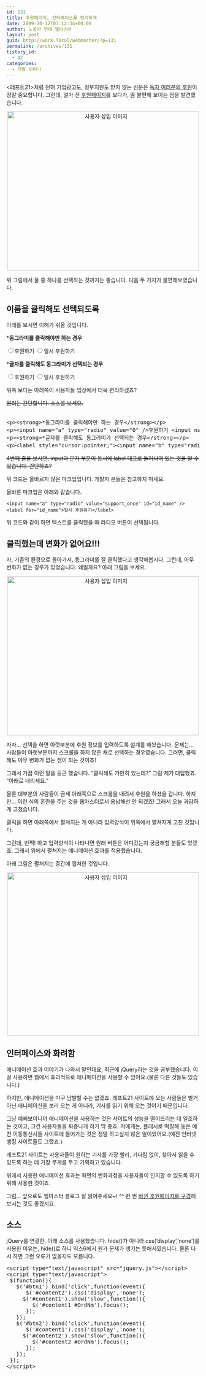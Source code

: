 ```yaml
---
id: 131
title: 후원페이지, 인터페이스를 편리하게
date: 2009-10-12T07:12:34+00:00
author: 노동자 연대 웹마스터
layout: post
guid: http://work.local/webmaster/?p=131
permalink: /archives/131
tistory_id:
  - 42
categories:
  - 개발 이야기
---
```

<레프트21>처럼 전혀 기업광고도, 정부지원도 받지 않는 신문은 <a target="_blank" href="http://wspaper.org/B_support.php?from=webmasterBlog">독자 여러분의 후원</a>이 정말 중요합니다. 그런데, 얼마 전 <a target="_blank" href="http://wspaper.org/B_support.php?from=webmasterBlog">후원페이지</a>를 보다가, 좀 불편해 보이는 점을 발견했습니다.

<div class="imageblock center" style="text-align: center; clear: both;">
  <img src="/attach/3/cfile23.uf.1262AD4A4D0847211D8A3B.png" alt="사용자 삽입 이미지" height="415" width="500" />
</div>



위 그림에서 둘 중 하나를 선택하는 것까지는 좋습니다. 다음 두 가지가 불편해보였습니다.

## 이름을 클릭해도 선택되도록

아래를 보시면 이해가 쉬울 것입니다.

***동그라미를 클릭해야만 하는 경우**

<input name="a" type="radio" value="0" />후원하기 <input name="b" type="radio" value="0" />일시 후원하기

***글자를 클릭해도 동그라미가 선택되는 경우**

<label style="cursor:pointer;"><input name="a" type="radio" value="0" />후원하기</label> <label style="cursor:pointer;"><input name="b" type="radio" value="0" />일시 후원하기</label>

위쪽 보다는 아래쪽이 사용자들 입장에서 더욱 편리하겠죠?

<s>원리는 간단합니다. 소스를 보세요.</s>

<pre title="code" class="brush: xhtml;"><!--이 코드는 마크업에 맞지 않는 코드이니 참고하지 마시고 아래쪽 코드를 참고하세요.-->
&lt;p&gt;&lt;strong&gt;*동그라미를 클릭해야만 하는 경우&lt;/strong&gt;&lt;/p&gt;
&lt;p&gt;&lt;input name="a" type="radio" value="0" /&gt;후원하기 &lt;input name="a" type="radio" value="0" /&gt;일시 후원하기&lt;/p&gt;
&lt;p&gt;&lt;strong&gt;*글자를 클릭해도 동그라미가 선택되는 경우&lt;/strong&gt;&lt;/p&gt;
&lt;p&gt;&lt;label style="cursor:pointer;"&gt;&lt;input name="b" type="radio" value="0" /&gt;후원하기&lt;/label&gt; &lt;label style="cursor:pointer;"&gt;&lt;input name="b" type="radio" value="0" /&gt;일시 후원하기&lt;/label&gt;&lt;/p&gt;</pre>

<s>4번째 줄을 보시면, input과 문자 부분이 동시에 label 태그로 둘러싸여 있는 것을 알 수 있습니다. 간단하죠?</s>

위 코드는 올바르지 않은 마크업입니다. 개발자 분들은 참고하지 마세요.

올바른 마크업은 아래와 같습니다.

<pre class="hljs"><code class="">&lt;input name="a" type="radio" value="support_once" id="id_name" /&gt;&lt;label for="id_name"&gt;일시 후원하기&lt;/label&gt;</code></pre>

위 코드와 같이 하면 텍스트를 클릭했을 때 라디오 버튼이 선택됩니다.

## 클릭했는데 변화가 없어요!!!

자, 기존의 환경으로 돌아가서, 동그라미를 잘 클릭했다고 생각해봅시다. 그런데, 아무 변화가 없는 경우가 있었습니다. 왜일까요? 아래 그림을 보세요.

<div class="imageblock center" style="text-align: center; clear: both;">
  <img src="/attach/3/cfile23.uf.1262AD4A4D0847211D8A3B.png" alt="사용자 삽입 이미지" height="415" width="500" />
</div>



자자&#8230; 선택을 하면 아랫부분에 후원 정보를 입력하도록 설계를 해놨습니다. 문제는&#8230; 사람들이 아랫부분까지 스크롤을 하지 않은 채로 선택하는 경우였습니다. 그러면, 클릭해도 아무 변화가 없는 셈이 되는 것이죠!

그래서 가끔 이런 말을 듣곤 했습니다. “클릭해도 가만히 있는데?” 그럼 제가 대답했죠. “아래로 내리세요.”

물론 대부분의 사람들이 금세 아래쪽으로 스크롤을 내려서 후원을 하셨을 겁니다. 하지만&#8230; 이런 식의 혼란을 주는 것을 웹마스터로서 용납해선 안 되겠죠! 그래서 오늘 과감하게 고쳤습니다.

클릭을 하면 아래쪽에서 펼쳐지는 게 아니라 입력양식이 위쪽에서 펼쳐지게 고친 것입니다.

그런데, 번쩍! 하고 입력양식이 나타나면 원래 버튼은 어디갔는지 궁금해할 분들도 있겠죠. 그래서 위에서 펼쳐지는 애니메이션 효과를 적용했습니다.

아래 그림은 펼쳐지는 중간에 캡쳐한 것입니다.

<div class="imageblock center" style="text-align: center; clear: both;">
  <img src="/attach/3/cfile1.uf.17652A484D0847210D4C74.png" alt="사용자 삽입 이미지" height="426" width="500" />
</div>



## 인터페이스와 화려함

애니메이션 효과 이야기가 나와서 말인데요, 최근에 jQuery라는 것을 공부했습니다. 이걸 사용하면 웹에서 효과적으로 애니메이션을 사용할 수 있어요.(물론 다른 것들도 있습니다.)

하지만, 애니메이션을 마구 남발할 수는 없겠죠. 레프트21 사이트에 오는 사람들은 별거 아닌 애니메이션을 보러 오는 게 아니라, 기사를 읽기 위해 오는 것이기 때문입니다.

그냥 예뻐보이니까 애니메이션을 사용하는 것은 사이트의 성능을 떨어뜨리는 데 일조하는 것이고, 그건 사용자들을 짜증나게 하기 딱 좋죠. 저에게는, 플래시로 떡칠해 놓은 예전 이동통신사들 사이트에 들어가는 것은 정말 하고싶지 않은 일이었어요.(예전 인터넷 뱅킹 사이트들도 그랬죠.)

레프트21 사이트는 사용자들이 원하는 기사를 가장 빨리, 기다림 없이, 찾아서 읽을 수 있도록 하는 데 가장 무게를 두고 기획하고 있습니다.

위에서 사용한 애니메이션 효과는 화면의 변화과정을 사용자들이 인지할 수 있도록 하기 위해 사용한 것이죠.

그럼&#8230; 앞으로도 웹마스터 블로그 잘 읽어주세요~! ^^ 한 번 <a target="_blank" href="http://wspaper.org/B_support.php?from=webmasterBlog">바뀐 후원페이지를 구경</a>해 보시는 것도 좋겠지요.

## 소스

jQuery를 연결한, 아래 소스를 사용했습니다. hide()가 아니라 css(‘display’,’none’)를 사용한 이유는, hide()로 하니 익스6에서 원가 문제가 생기는 듯해서였습니다. 물론 다시 하면 그런 오류가 없을지도 모릅니다.

<pre title="code" class="brush: jscript;">&lt;script type="text/javascript" src="jquery.js"&gt;&lt;/script&gt;
&lt;script type="text/javascript"&gt;
 $(function(){
   $('#btn1').bind('click',function(event){
      $('#content2').css('display','none');
     $('#content1').show('slow',function(){
        $('#content1 #OrdNm').focus();
      });
   });
   $('#btn2').bind('click',function(event){
      $('#content1').css('display','none');
     $('#content2').show('slow',function(){
        $('#content2 #OrdNm').focus();
      });
   });
 });
&lt;/script&gt;</pre>